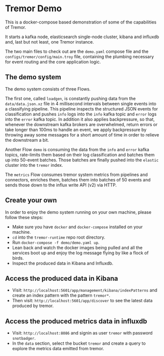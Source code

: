 # Tremor Demo

This is a docker-compose based demonstration of some of the capabilities of Tremor.

It starts a kafka node, elasticsearch single-node cluster, kibana and influxdb and, last but not least, one Tremor instance.

The two main files to check out are the `demo.yaml` compose file and the `configs/tremor/config/main.troy` file,
containing the plumbing necessary for event routing and the core application logic.

## The demo system

The demo system consists of three Flows.

The first one, called `loadgen`, is constantly pushing data from the `data/data.json.xz` file
in 4 millisecond intervals between single events into a classifying pipeline. This pipeline inspects the structured JSON events for classification and pushes `info` logs into the `info` kafka topic
and `error` logs into the `error` kafka topic. In addition it also applies backpressure, so that, whenever the downstream kafka brokers are overwhelmed, return errors or take longer than 100ms to handle an event, we apply backpressure by throwing away some messages for a short amount of time in order to relieve the downstream a bit.

Another Flow `demo` is consuming the data from the `info` and `error` kafka topics, rate-limits them based on their log classification and batches them up into 50-event batches.
Those batches are finally pushed into the `elastic` cluster into the `tremor` index.

The `metrics` Flow consumes tremor system metrics from pipelines and connectors, enriches them, batches them into batches of 50 events and sends those down to the influx write API (v2) via HTTP.

## Create your own

In order to enjoy the demo system running on your own machine, please follow these steps:

* Make sure you have `docker` and `docker-compose` installed on your machine.
* `cd` into the `tremor-runtime` repo root directory.
* Run `docker-compose -f demo/demo.yaml up`.
* Lean back and watch the docker images being pulled and all the services boot up and enjoy the log message flying by like a flock of birds.
* Inspect the produced data in Kibana and Influxdb.

## Access the produced data in Kibana

* Visit: `http://localhost:5601/app/management/kibana/indexPatterns` and create an index pattern with the pattern `tremor*`.
* Then visit: `http://localhost:5601/app/discover` to see the latest data produced by tremor.

## Access the produced metrics data in influxdb

* Visit: `http://localhost:8086` and signin as user `tremor` with password `snotbadger`.
* In the `data` section, select the bucket `tremor` and create a query to explore the metrics data emitted from tremor.